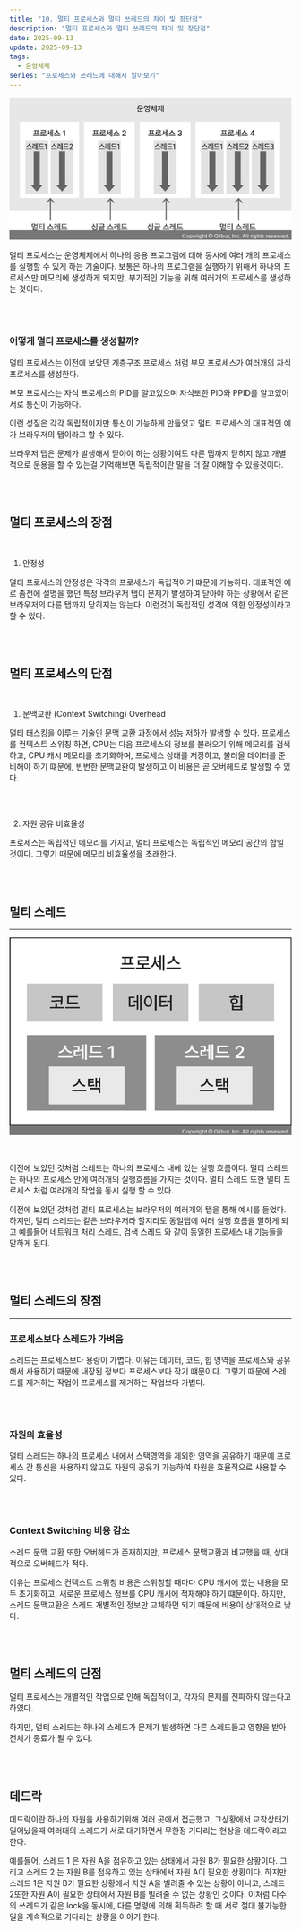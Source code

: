 ```yaml
---
title: "10. 멀티 프로세스와 멀티 쓰레드의 차이 및 장단점"
description: "멀티 프로세스와 멀티 쓰레드의 차이 및 장단점"
date: 2025-09-13
update: 2025-09-13
tags:
  - 운영체제
series: "프로세스와 쓰레드에 대해서 알아보기"
---
```


![img.png](멀티프로세스.png)

멀티 프로세스는 운영체제에서 하나의 응용 프로그램에 대해 동시에 여러 개의 프로세스를 실행할 수 있게 하는 기술이다.
보통은 하나의 프로그램을 실행하기 위해서 하나의 프로세스만 메모리에 생성하게 되지만, 부가적인 기능을 위해
여러개의 프로세스를 생성하는 것이다.

<br>
<br>

### 어떻게 멀티 프로세스를 생성할까?

멀티 프로세스는 이전에 보았던 계층구조 프로세스 처럼 부모 프로세스가
여러개의 자식 프로세스를 생성한다.

부모 프로세스는 자식 프로세스의 PID를 알고있으며 자식또한 PID와 PPID를 알고있어
서로 통신이 가능하다.

이런 성질은 각각 독립적이지만 통신이 가능하게 만들었고 멀티 프로세스의 대표적인 예가
브라우저의 탭이라고 할 수 있다.

브라우저 탭은 문제가 발생해서 닫아야 하는 상황이여도 다른 탭까지 닫히지 않고 개별적으로
운용을 할 수 있는걸 기억해보면 독립적이란 말을 더 잘 이해할 수 있을것이다.

<br>
<br>

## 멀티 프로세스의 장점

<br>

1. 안정성

멀티 프로세스의 안정성은 각각의 프로세스가 독립적이기 떄문에 가능하다.
대표적인 예로 좀전에 설명을 했던 특정 브라우저 탭이 문제가 발생하여 닫아야 하는 상황에서
같은 브라우저의 다른 탭까지 닫히지는 않는다.
이런것이 독립적인 성격에 의한 안정성이라고 할 수 있다.

<br>
<br>

## 멀티 프로세스의 단점

<br>

1. 문맥교환 (Context Switching) Overhead

멀티 태스킹을 이루는 기술인 문맥 교환 과정에서 성능 저하가 발생할 수 있다.
프로세스를 컨텍스트 스위칭 하면, CPU는 다음 프로세스의 정보를 불러오기 위해
메모리를 검색하고, CPU 캐시 메모리를 초기화하며, 프로세스 상태를 저장하고, 
불러올 데이터를 준비해야 하기 떄문에, 빈번한 문맥교환이 발생하고 이 비용은 곧 오버헤드로 발생할 수 있다.

<br>
<br>

2. 자원 공유 비효율성

프로세스는 독립적인 메모리를 가지고, 멀티 프로세스는 독립적인 메모리 공간의 합일 것이다.
그렇기 때문에 메모리 비효율성을 초래한다.

<br>
<br>

## 멀티 스레드

---

![img.png](멀티스레드.png)

<br>

이전에 보았던 것처럼 스레드는 하나의 프로세스 내에 있는 실행 흐름이다.
멀티 스레드는 하나의 프로세스 안에 여러개의 실행흐름을 가지는 것이다.
멀티 스레드 또한 멀티 프로세스 처럼 여러개의 작업을 동시 실행 할 수 있다.

이전에 보았던 것처럼 멀티 프로세스는 브라우저의 여러개의 탭을 통해 예시를 들었다.
하지만, 멀티 스레드는 같은 브라우저라 할지라도 동일탭에 여러 실행 흐름을 말하게 되고 
예를들어 네트워크 처리 스레드, 검색 스레드 와 같이 동일한 프로세스 내 기능들을 말하게 된다.

<br>
<br>

## 멀티 스레드의 장점

---

### 프로세스보다 스레드가 가벼움

스레드는 프로세스보다 용량이 가볍다. 이유는 데이터, 코드, 힙 영역을
프로세스와 공유해서 사용하기 때문에 내장된 정보다 프로세스보다 작기 떄문이다.
그렇기 때문에 스레드를 제거하는 작업이 프로세스를 제거하는 작업보다 가볍다.

<br>
<br>

### 자원의 효율성

멀티 스레드는 하나의 프로세스 내에서 스택영역을 제외한 영역을 공유하기 때문에
프로세스 간 통신을 사용하지 않고도 자원의 공유가 가능하여 자원을 효율적으로 사용할 수 있다.

<br>
<br>

### Context Switching 비용 감소

스레드 문맥 교환 또한 오버헤드가 존재하지만, 프로세스 문맥교환과 비교했을 때,
상대적으로 오버헤드가 적다.

이유는 프로세스 컨텍스트 스위칭 비용은 스위칭할 때마다 CPU 캐시에 있는 내용을 모두 초기화하고,
새로운 프로세스 정보를 CPU 캐시에 적재해야 하기 떄문이다.
하지만, 스레드 문맥교환은 스레드 개별적인 정보만 교체하면 되기 떄문에 비용이 상대적으로 낮다.

<br>
<br>

## 멀티 스레드의 단점

멀티 프로세스는 개별적인 작업으로 인해 독집적이고, 각자의 문제를 전파하지 않는다고 하였다.

하지만, 멀티 스레드는 하나의 스레드가 문제가 발생하면 다른 스레드들고 영향을 받아 전체가 종료가 될 수 있다.

<br>
<br>

## 데드락

데드락이란 하나의 자원을 사용하기위해 여러 곳에서 접근했고, 그상황에서 교착상태가 일어났을때
여러대의 스레드가 서로 대기하면서 무한정 기다리는 현상을 데드락이라고 한다.

예를들어, 스레드 1 은 자원 A을 점유하고 있는 상태에서 자원 B가 필요한 상황이다. 
그리고 스레드 2 는 자원 B를 점유하고 있는 상태에서 자원 A이 필요한 상황이다. 
하지만 스레드 1은 자원 B가 필요한 상황에서 자원 A을 빌려줄 수 있는 상황이 아니고, 
스레드 2또한 자원 A이 필요한 상태에서 자원 B를 빌려줄 수 없는 상황인 것이다.
이처럼 다수의 쓰레드가 같은 lock을 동시에, 
다른 명령에 의해 획득하려 할 때 서로 절대 불가능한 일을 계속적으로 기다리는 상황을 이야기 한다.



